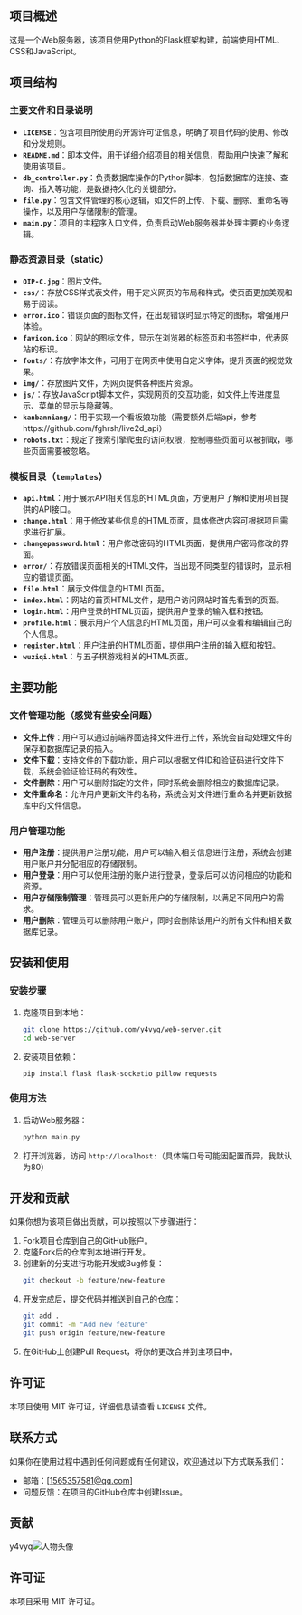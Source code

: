 

## 项目概述
这是一个Web服务器，该项目使用Python的Flask框架构建，前端使用HTML、CSS和JavaScript。

## 项目结构
### 主要文件和目录说明
- **`LICENSE`**：包含项目所使用的开源许可证信息，明确了项目代码的使用、修改和分发规则。
- **`README.md`**：即本文件，用于详细介绍项目的相关信息，帮助用户快速了解和使用该项目。
- **`db_controller.py`**：负责数据库操作的Python脚本，包括数据库的连接、查询、插入等功能，是数据持久化的关键部分。
- **`file.py`**：包含文件管理的核心逻辑，如文件的上传、下载、删除、重命名等操作，以及用户存储限制的管理。
- **`main.py`**：项目的主程序入口文件，负责启动Web服务器并处理主要的业务逻辑。

### 静态资源目录（static）
- **`OIP-C.jpg`**：图片文件。
- **`css/`**：存放CSS样式表文件，用于定义网页的布局和样式，使页面更加美观和易于阅读。
- **`error.ico`**：错误页面的图标文件，在出现错误时显示特定的图标，增强用户体验。
- **`favicon.ico`**：网站的图标文件，显示在浏览器的标签页和书签栏中，代表网站的标识。
- **`fonts/`**：存放字体文件，可用于在网页中使用自定义字体，提升页面的视觉效果。
- **`img/`**：存放图片文件，为网页提供各种图片资源。
- **`js/`**：存放JavaScript脚本文件，实现网页的交互功能，如文件上传进度显示、菜单的显示与隐藏等。
- **`kanbanniang/`**：用于实现一个看板娘功能（需要额外后端api，参考https://github.com/fghrsh/live2d_api）
- **`robots.txt`**：规定了搜索引擎爬虫的访问权限，控制哪些页面可以被抓取，哪些页面需要被忽略。

### 模板目录（`templates`）
- **`api.html`**：用于展示API相关信息的HTML页面，方便用户了解和使用项目提供的API接口。
- **`change.html`**：用于修改某些信息的HTML页面，具体修改内容可根据项目需求进行扩展。
- **`changepassword.html`**：用户修改密码的HTML页面，提供用户密码修改的界面。
- **`error/`**：存放错误页面相关的HTML文件，当出现不同类型的错误时，显示相应的错误页面。
- **`file.html`**：展示文件信息的HTML页面。
- **`index.html`**：网站的首页HTML文件，是用户访问网站时首先看到的页面。
- **`login.html`**：用户登录的HTML页面，提供用户登录的输入框和按钮。
- **`profile.html`**：展示用户个人信息的HTML页面，用户可以查看和编辑自己的个人信息。
- **`register.html`**：用户注册的HTML页面，提供用户注册的输入框和按钮。
- **`wuziqi.html`**：与五子棋游戏相关的HTML页面。

## 主要功能

### 文件管理功能（感觉有些安全问题）
- **文件上传**：用户可以通过前端界面选择文件进行上传，系统会自动处理文件的保存和数据库记录的插入。
- **文件下载**：支持文件的下载功能，用户可以根据文件ID和验证码进行文件下载，系统会验证验证码的有效性。
- **文件删除**：用户可以删除指定的文件，同时系统会删除相应的数据库记录。
- **文件重命名**：允许用户更新文件的名称，系统会对文件进行重命名并更新数据库中的文件信息。

### 用户管理功能
- **用户注册**：提供用户注册功能，用户可以输入相关信息进行注册，系统会创建用户账户并分配相应的存储限制。
- **用户登录**：用户可以使用注册的账户进行登录，登录后可以访问相应的功能和资源。
- **用户存储限制管理**：管理员可以更新用户的存储限制，以满足不同用户的需求。
- **用户删除**：管理员可以删除用户账户，同时会删除该用户的所有文件和相关数据库记录。


## 安装和使用

### 安装步骤
1. 克隆项目到本地：
   ```bash
   git clone https://github.com/y4vyq/web-server.git
   cd web-server
   ```
2. 安装项目依赖：
   ```bash
   pip install flask flask-socketio pillow requests
   ```

### 使用方法
1. 启动Web服务器：
   ```bash
   python main.py
   ```
2. 打开浏览器，访问 `http://localhost:`（具体端口号可能因配置而异，我默认为80）

## 开发和贡献
如果你想为该项目做出贡献，可以按照以下步骤进行：
1. Fork项目仓库到自己的GitHub账户。
2. 克隆Fork后的仓库到本地进行开发。
3. 创建新的分支进行功能开发或Bug修复：
   ```bash
   git checkout -b feature/new-feature
   ```
4. 开发完成后，提交代码并推送到自己的仓库：
   ```bash
   git add .
   git commit -m "Add new feature"
   git push origin feature/new-feature
   ```
5. 在GitHub上创建Pull Request，将你的更改合并到主项目中。

## 许可证
本项目使用 MIT 许可证，详细信息请查看 `LICENSE` 文件。

## 联系方式
如果你在使用过程中遇到任何问题或有任何建议，欢迎通过以下方式联系我们：
- 邮箱：[1565357581@qq.com]
- 问题反馈：在项目的GitHub仓库中创建Issue。

## 贡献

y4vyq![人物头像](http://www.ziyoufh.top/static/avatar.png)


## 许可证

本项目采用 MIT 许可证。
```
